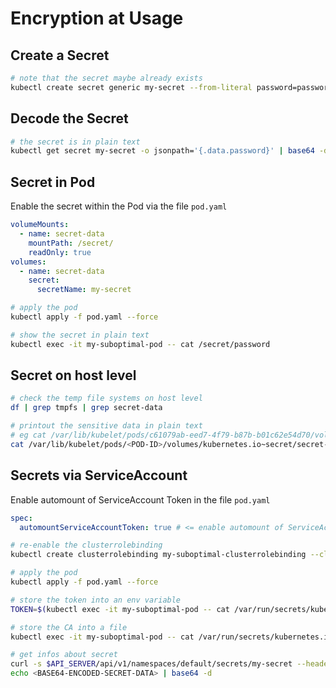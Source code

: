 # Encryption at Usage

## Create a Secret

```bash
# note that the secret maybe already exists
kubectl create secret generic my-secret --from-literal password=password123
```

## Decode the Secret

```bash
# the secret is in plain text
kubectl get secret my-secret -o jsonpath='{.data.password}' | base64 -d
```

## Secret in Pod

Enable the secret within the Pod via the file `pod.yaml`

```yaml
volumeMounts:
  - name: secret-data
    mountPath: /secret/
    readOnly: true
volumes:
  - name: secret-data
    secret:
      secretName: my-secret
```

```bash
# apply the pod
kubectl apply -f pod.yaml --force

# show the secret in plain text
kubectl exec -it my-suboptimal-pod -- cat /secret/password
```

## Secret on host level

```bash
# check the temp file systems on host level
df | grep tmpfs | grep secret-data

# printout the sensitive data in plain text
# eg cat /var/lib/kubelet/pods/c61079ab-eed7-4f79-b87b-b01c62e54d70/volumes/kubernetes.io~secret/secret-data/password
cat /var/lib/kubelet/pods/<POD-ID>/volumes/kubernetes.io~secret/secret-data/password
```

## Secrets via ServiceAccount

Enable automount of ServiceAccount Token in the file `pod.yaml`

```yaml
spec:
  automountServiceAccountToken: true # <= enable automount of ServiceAccount Token
```

```bash
# re-enable the clusterrolebinding
kubectl create clusterrolebinding my-suboptimal-clusterrolebinding --clusterrole=cluster-admin --serviceaccount default:default

# apply the pod
kubectl apply -f pod.yaml --force

# store the token into an env variable
TOKEN=$(kubectl exec -it my-suboptimal-pod -- cat /var/run/secrets/kubernetes.io/serviceaccount/token)

# store the CA into a file
kubectl exec -it my-suboptimal-pod -- cat /var/run/secrets/kubernetes.io/serviceaccount/ca.crt > ca.crt

# get infos about secret
curl -s $API_SERVER/api/v1/namespaces/default/secrets/my-secret --header "Authorization: Bearer $TOKEN" --cacert ca.crt | jq
echo <BASE64-ENCODED-SECRET-DATA> | base64 -d
```

